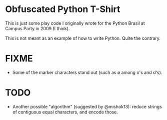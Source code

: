 Obfuscated Python T-Shirt
==========================

This is just some play code I originally wrote for the Python Brasil at Campus Party in 2009 (I think).

This is not meant as an example of how to write Python. Quite the contrary.


FIXME
======

* Some of the marker characters stand out (such as ø among o's and d's).


TODO
=====

* Another possible "algorithm" (suggested by @mishok13): reduce strings of contiguous
  equal characters, and encode those.

